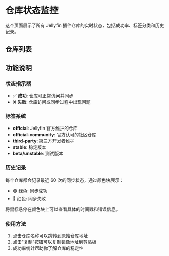 # 仓库状态监控

这个页面展示了所有 Jellyfin 插件仓库的实时状态，包括成功率、标签分类和历史记录。

## 仓库列表

<RepositoryItem
  name="Jellyfin"
  originalUrl="https://repo.jellyfin.org/files/plugin/manifest.json"
  repositoryUrl="https://jellyfin-mirror.oss-cn-wuhan-lr.aliyuncs.com/plugins/Jellyfin/manifest.json"
  timestamp="2025-08-17T22:11:17.536Z"
  status="success"
  :successRate="85"
  tags="[&quot;official&quot;,&quot;stable&quot;]"
  statusHistory="[{&quot;timestamp&quot;:&quot;2025-08-17T22:11:17.536Z&quot;,&quot;status&quot;:&quot;success&quot;,&quot;error&quot;:null},{&quot;timestamp&quot;:&quot;2025-08-17T16:13:45.115Z&quot;,&quot;status&quot;:&quot;success&quot;,&quot;error&quot;:null},{&quot;timestamp&quot;:&quot;2025-08-17T10:10:31.737Z&quot;,&quot;status&quot;:&quot;success&quot;,&quot;error&quot;:null},{&quot;timestamp&quot;:&quot;2025-08-17T04:33:22.402Z&quot;,&quot;status&quot;:&quot;success&quot;,&quot;error&quot;:null},{&quot;timestamp&quot;:&quot;2025-08-16T22:11:04.585Z&quot;,&quot;status&quot;:&quot;success&quot;,&quot;error&quot;:null},{&quot;timestamp&quot;:&quot;2025-08-16T16:13:35.201Z&quot;,&quot;status&quot;:&quot;success&quot;,&quot;error&quot;:null},{&quot;timestamp&quot;:&quot;2025-08-16T10:10:00.276Z&quot;,&quot;status&quot;:&quot;success&quot;,&quot;error&quot;:null},{&quot;timestamp&quot;:&quot;2025-08-16T04:26:45.295Z&quot;,&quot;status&quot;:&quot;success&quot;,&quot;error&quot;:null},{&quot;timestamp&quot;:&quot;2025-08-15T22:11:50.890Z&quot;,&quot;status&quot;:&quot;success&quot;,&quot;error&quot;:null},{&quot;timestamp&quot;:&quot;2025-08-15T16:15:16.664Z&quot;,&quot;status&quot;:&quot;success&quot;,&quot;error&quot;:null},{&quot;timestamp&quot;:&quot;2025-08-15T10:11:36.028Z&quot;,&quot;status&quot;:&quot;success&quot;,&quot;error&quot;:null},{&quot;timestamp&quot;:&quot;2025-08-15T04:32:00.463Z&quot;,&quot;status&quot;:&quot;success&quot;,&quot;error&quot;:null},{&quot;timestamp&quot;:&quot;2025-08-14T22:11:29.558Z&quot;,&quot;status&quot;:&quot;success&quot;,&quot;error&quot;:null},{&quot;timestamp&quot;:&quot;2025-08-14T16:16:36.400Z&quot;,&quot;status&quot;:&quot;success&quot;,&quot;error&quot;:null},{&quot;timestamp&quot;:&quot;2025-08-14T10:12:16.056Z&quot;,&quot;status&quot;:&quot;success&quot;,&quot;error&quot;:null},{&quot;timestamp&quot;:&quot;2025-08-14T04:31:18.055Z&quot;,&quot;status&quot;:&quot;success&quot;,&quot;error&quot;:null},{&quot;timestamp&quot;:&quot;2025-08-13T22:12:23.984Z&quot;,&quot;status&quot;:&quot;success&quot;,&quot;error&quot;:null},{&quot;timestamp&quot;:&quot;2025-08-13T16:12:18.227Z&quot;,&quot;status&quot;:&quot;success&quot;,&quot;error&quot;:null},{&quot;timestamp&quot;:&quot;2025-08-13T10:11:59.694Z&quot;,&quot;status&quot;:&quot;success&quot;,&quot;error&quot;:null},{&quot;timestamp&quot;:&quot;2025-08-13T04:31:06.597Z&quot;,&quot;status&quot;:&quot;success&quot;,&quot;error&quot;:null},{&quot;timestamp&quot;:&quot;2025-08-12T22:11:30.188Z&quot;,&quot;status&quot;:&quot;success&quot;,&quot;error&quot;:null},{&quot;timestamp&quot;:&quot;2025-08-12T16:15:57.352Z&quot;,&quot;status&quot;:&quot;success&quot;,&quot;error&quot;:null},{&quot;timestamp&quot;:&quot;2025-08-12T10:12:11.738Z&quot;,&quot;status&quot;:&quot;success&quot;,&quot;error&quot;:null},{&quot;timestamp&quot;:&quot;2025-08-12T04:28:49.503Z&quot;,&quot;status&quot;:&quot;success&quot;,&quot;error&quot;:null},{&quot;timestamp&quot;:&quot;2025-08-12T01:37:59.348Z&quot;,&quot;status&quot;:&quot;success&quot;,&quot;error&quot;:null},{&quot;timestamp&quot;:&quot;2025-08-10T16:14:16.871Z&quot;,&quot;status&quot;:&quot;success&quot;,&quot;error&quot;:null},{&quot;timestamp&quot;:&quot;2025-08-09T16:14:13.323Z&quot;,&quot;status&quot;:&quot;error&quot;,&quot;error&quot;:&quot;请求超时，网络连接不稳定&quot;},{&quot;timestamp&quot;:&quot;2025-08-08T16:14:36.147Z&quot;,&quot;status&quot;:&quot;error&quot;,&quot;error&quot;:&quot;请求超时，网络连接不稳定&quot;},{&quot;timestamp&quot;:&quot;2025-08-08T07:41:37.622Z&quot;,&quot;status&quot;:&quot;error&quot;,&quot;error&quot;:&quot;请求超时，网络连接不稳定&quot;},{&quot;timestamp&quot;:&quot;2025-08-08T06:55:31.439Z&quot;,&quot;status&quot;:&quot;error&quot;,&quot;error&quot;:&quot;请求超时，网络连接不稳定&quot;},{&quot;timestamp&quot;:&quot;2025-08-08T06:39:58.099Z&quot;,&quot;status&quot;:&quot;success&quot;,&quot;error&quot;:null},{&quot;timestamp&quot;:&quot;2025-08-08T13:56:38.022Z&quot;,&quot;status&quot;:&quot;error&quot;,&quot;error&quot;:&quot;&quot;},{&quot;timestamp&quot;:&quot;2025-08-08T12:25:49.010Z&quot;,&quot;status&quot;:&quot;success&quot;,&quot;error&quot;:null}]"
  lastError=""
  versionUrls="{}"
/>
<RepositoryItem
  name="Jellyfin Unstable"
  originalUrl="https://repo.jellyfin.org/files/plugin-unstable/manifest.json"
  repositoryUrl="https://jellyfin-mirror.oss-cn-wuhan-lr.aliyuncs.com/plugins/Jellyfin_Unstable/manifest.json"
  timestamp="2025-08-17T22:11:17.566Z"
  status="success"
  :successRate="94"
  tags="[&quot;official&quot;,&quot;unstable&quot;,&quot;beta&quot;]"
  statusHistory="[{&quot;timestamp&quot;:&quot;2025-08-17T22:11:17.566Z&quot;,&quot;status&quot;:&quot;success&quot;,&quot;error&quot;:null},{&quot;timestamp&quot;:&quot;2025-08-17T16:13:45.137Z&quot;,&quot;status&quot;:&quot;success&quot;,&quot;error&quot;:null},{&quot;timestamp&quot;:&quot;2025-08-17T10:10:31.760Z&quot;,&quot;status&quot;:&quot;success&quot;,&quot;error&quot;:null},{&quot;timestamp&quot;:&quot;2025-08-17T04:33:22.426Z&quot;,&quot;status&quot;:&quot;success&quot;,&quot;error&quot;:null},{&quot;timestamp&quot;:&quot;2025-08-16T22:11:04.606Z&quot;,&quot;status&quot;:&quot;success&quot;,&quot;error&quot;:null},{&quot;timestamp&quot;:&quot;2025-08-16T16:13:35.224Z&quot;,&quot;status&quot;:&quot;success&quot;,&quot;error&quot;:null},{&quot;timestamp&quot;:&quot;2025-08-16T10:10:00.301Z&quot;,&quot;status&quot;:&quot;success&quot;,&quot;error&quot;:null},{&quot;timestamp&quot;:&quot;2025-08-16T04:26:45.317Z&quot;,&quot;status&quot;:&quot;success&quot;,&quot;error&quot;:null},{&quot;timestamp&quot;:&quot;2025-08-15T22:11:50.910Z&quot;,&quot;status&quot;:&quot;success&quot;,&quot;error&quot;:null},{&quot;timestamp&quot;:&quot;2025-08-15T16:15:16.685Z&quot;,&quot;status&quot;:&quot;success&quot;,&quot;error&quot;:null},{&quot;timestamp&quot;:&quot;2025-08-15T10:11:36.049Z&quot;,&quot;status&quot;:&quot;success&quot;,&quot;error&quot;:null},{&quot;timestamp&quot;:&quot;2025-08-15T04:32:00.484Z&quot;,&quot;status&quot;:&quot;success&quot;,&quot;error&quot;:null},{&quot;timestamp&quot;:&quot;2025-08-14T22:11:29.583Z&quot;,&quot;status&quot;:&quot;success&quot;,&quot;error&quot;:null},{&quot;timestamp&quot;:&quot;2025-08-14T16:16:36.420Z&quot;,&quot;status&quot;:&quot;success&quot;,&quot;error&quot;:null},{&quot;timestamp&quot;:&quot;2025-08-14T10:12:16.077Z&quot;,&quot;status&quot;:&quot;success&quot;,&quot;error&quot;:null},{&quot;timestamp&quot;:&quot;2025-08-14T04:31:18.076Z&quot;,&quot;status&quot;:&quot;success&quot;,&quot;error&quot;:null},{&quot;timestamp&quot;:&quot;2025-08-13T22:12:24.005Z&quot;,&quot;status&quot;:&quot;success&quot;,&quot;error&quot;:null},{&quot;timestamp&quot;:&quot;2025-08-13T16:12:18.248Z&quot;,&quot;status&quot;:&quot;success&quot;,&quot;error&quot;:null},{&quot;timestamp&quot;:&quot;2025-08-13T10:11:59.720Z&quot;,&quot;status&quot;:&quot;success&quot;,&quot;error&quot;:null},{&quot;timestamp&quot;:&quot;2025-08-13T04:31:06.618Z&quot;,&quot;status&quot;:&quot;success&quot;,&quot;error&quot;:null},{&quot;timestamp&quot;:&quot;2025-08-12T22:11:30.209Z&quot;,&quot;status&quot;:&quot;success&quot;,&quot;error&quot;:null},{&quot;timestamp&quot;:&quot;2025-08-12T16:15:57.372Z&quot;,&quot;status&quot;:&quot;success&quot;,&quot;error&quot;:null},{&quot;timestamp&quot;:&quot;2025-08-12T10:12:11.763Z&quot;,&quot;status&quot;:&quot;success&quot;,&quot;error&quot;:null},{&quot;timestamp&quot;:&quot;2025-08-12T04:28:49.524Z&quot;,&quot;status&quot;:&quot;success&quot;,&quot;error&quot;:null},{&quot;timestamp&quot;:&quot;2025-08-12T01:37:59.371Z&quot;,&quot;status&quot;:&quot;success&quot;,&quot;error&quot;:null},{&quot;timestamp&quot;:&quot;2025-08-10T16:14:16.891Z&quot;,&quot;status&quot;:&quot;success&quot;,&quot;error&quot;:null},{&quot;timestamp&quot;:&quot;2025-08-09T16:14:13.343Z&quot;,&quot;status&quot;:&quot;success&quot;,&quot;error&quot;:null},{&quot;timestamp&quot;:&quot;2025-08-08T16:14:36.167Z&quot;,&quot;status&quot;:&quot;error&quot;,&quot;error&quot;:&quot;请求超时，网络连接不稳定&quot;},{&quot;timestamp&quot;:&quot;2025-08-08T07:41:37.641Z&quot;,&quot;status&quot;:&quot;success&quot;,&quot;error&quot;:null},{&quot;timestamp&quot;:&quot;2025-08-08T06:55:31.460Z&quot;,&quot;status&quot;:&quot;success&quot;,&quot;error&quot;:null},{&quot;timestamp&quot;:&quot;2025-08-08T06:39:58.129Z&quot;,&quot;status&quot;:&quot;success&quot;,&quot;error&quot;:null},{&quot;timestamp&quot;:&quot;2025-08-08T13:56:38.043Z&quot;,&quot;status&quot;:&quot;error&quot;,&quot;error&quot;:&quot;socket hang up&quot;},{&quot;timestamp&quot;:&quot;2025-08-08T12:25:49.030Z&quot;,&quot;status&quot;:&quot;success&quot;,&quot;error&quot;:null}]"
  lastError=""
  versionUrls="{}"
/>
<RepositoryItem
  name="Ani-Sync Repo"
  originalUrl="https://raw.githubusercontent.com/vosmiic/jellyfin-ani-sync/master/manifest.json"
  repositoryUrl="https://jellyfin-mirror.oss-cn-wuhan-lr.aliyuncs.com/plugins/AniSync_Repo/manifest.json"
  timestamp="2025-08-17T22:11:17.569Z"
  status="success"
  :successRate="100"
  tags="[&quot;anime&quot;,&quot;sync&quot;,&quot;metadata&quot;,&quot;third-party&quot;,&quot;official-community&quot;]"
  statusHistory="[{&quot;timestamp&quot;:&quot;2025-08-17T22:11:17.569Z&quot;,&quot;status&quot;:&quot;success&quot;,&quot;error&quot;:null},{&quot;timestamp&quot;:&quot;2025-08-17T16:13:45.140Z&quot;,&quot;status&quot;:&quot;success&quot;,&quot;error&quot;:null},{&quot;timestamp&quot;:&quot;2025-08-17T10:10:31.762Z&quot;,&quot;status&quot;:&quot;success&quot;,&quot;error&quot;:null},{&quot;timestamp&quot;:&quot;2025-08-17T04:33:22.430Z&quot;,&quot;status&quot;:&quot;success&quot;,&quot;error&quot;:null},{&quot;timestamp&quot;:&quot;2025-08-16T22:11:04.609Z&quot;,&quot;status&quot;:&quot;success&quot;,&quot;error&quot;:null},{&quot;timestamp&quot;:&quot;2025-08-16T16:13:35.227Z&quot;,&quot;status&quot;:&quot;success&quot;,&quot;error&quot;:null},{&quot;timestamp&quot;:&quot;2025-08-16T10:10:00.304Z&quot;,&quot;status&quot;:&quot;success&quot;,&quot;error&quot;:null},{&quot;timestamp&quot;:&quot;2025-08-16T04:26:45.319Z&quot;,&quot;status&quot;:&quot;success&quot;,&quot;error&quot;:null},{&quot;timestamp&quot;:&quot;2025-08-15T22:11:50.913Z&quot;,&quot;status&quot;:&quot;success&quot;,&quot;error&quot;:null},{&quot;timestamp&quot;:&quot;2025-08-15T16:15:16.687Z&quot;,&quot;status&quot;:&quot;success&quot;,&quot;error&quot;:null},{&quot;timestamp&quot;:&quot;2025-08-15T10:11:36.051Z&quot;,&quot;status&quot;:&quot;success&quot;,&quot;error&quot;:null},{&quot;timestamp&quot;:&quot;2025-08-15T04:32:00.486Z&quot;,&quot;status&quot;:&quot;success&quot;,&quot;error&quot;:null},{&quot;timestamp&quot;:&quot;2025-08-14T22:11:29.586Z&quot;,&quot;status&quot;:&quot;success&quot;,&quot;error&quot;:null},{&quot;timestamp&quot;:&quot;2025-08-14T16:16:36.423Z&quot;,&quot;status&quot;:&quot;success&quot;,&quot;error&quot;:null},{&quot;timestamp&quot;:&quot;2025-08-14T10:12:16.079Z&quot;,&quot;status&quot;:&quot;success&quot;,&quot;error&quot;:null},{&quot;timestamp&quot;:&quot;2025-08-14T04:31:18.079Z&quot;,&quot;status&quot;:&quot;success&quot;,&quot;error&quot;:null},{&quot;timestamp&quot;:&quot;2025-08-13T22:12:24.007Z&quot;,&quot;status&quot;:&quot;success&quot;,&quot;error&quot;:null},{&quot;timestamp&quot;:&quot;2025-08-13T16:12:18.250Z&quot;,&quot;status&quot;:&quot;success&quot;,&quot;error&quot;:null},{&quot;timestamp&quot;:&quot;2025-08-13T10:11:59.723Z&quot;,&quot;status&quot;:&quot;success&quot;,&quot;error&quot;:null},{&quot;timestamp&quot;:&quot;2025-08-13T04:31:06.621Z&quot;,&quot;status&quot;:&quot;success&quot;,&quot;error&quot;:null},{&quot;timestamp&quot;:&quot;2025-08-12T22:11:30.211Z&quot;,&quot;status&quot;:&quot;success&quot;,&quot;error&quot;:null},{&quot;timestamp&quot;:&quot;2025-08-12T16:15:57.375Z&quot;,&quot;status&quot;:&quot;success&quot;,&quot;error&quot;:null},{&quot;timestamp&quot;:&quot;2025-08-12T10:12:11.766Z&quot;,&quot;status&quot;:&quot;success&quot;,&quot;error&quot;:null},{&quot;timestamp&quot;:&quot;2025-08-12T04:28:49.527Z&quot;,&quot;status&quot;:&quot;success&quot;,&quot;error&quot;:null},{&quot;timestamp&quot;:&quot;2025-08-12T01:37:59.374Z&quot;,&quot;status&quot;:&quot;success&quot;,&quot;error&quot;:null},{&quot;timestamp&quot;:&quot;2025-08-10T16:14:16.893Z&quot;,&quot;status&quot;:&quot;success&quot;,&quot;error&quot;:null},{&quot;timestamp&quot;:&quot;2025-08-09T16:14:13.345Z&quot;,&quot;status&quot;:&quot;success&quot;,&quot;error&quot;:null},{&quot;timestamp&quot;:&quot;2025-08-08T16:14:36.169Z&quot;,&quot;status&quot;:&quot;success&quot;,&quot;error&quot;:null},{&quot;timestamp&quot;:&quot;2025-08-08T07:41:37.643Z&quot;,&quot;status&quot;:&quot;success&quot;,&quot;error&quot;:null},{&quot;timestamp&quot;:&quot;2025-08-08T06:55:31.462Z&quot;,&quot;status&quot;:&quot;success&quot;,&quot;error&quot;:null},{&quot;timestamp&quot;:&quot;2025-08-08T06:39:58.132Z&quot;,&quot;status&quot;:&quot;success&quot;,&quot;error&quot;:null},{&quot;timestamp&quot;:&quot;2025-08-08T13:56:38.045Z&quot;,&quot;status&quot;:&quot;success&quot;,&quot;error&quot;:null},{&quot;timestamp&quot;:&quot;2025-08-08T12:25:49.032Z&quot;,&quot;status&quot;:&quot;success&quot;,&quot;error&quot;:null}]"
  lastError=""
  versionUrls="{}"
/>
<RepositoryItem
  name="dkanada's Repo"
  originalUrl="https://raw.githubusercontent.com/dkanada/jellyfin-plugin-intros/master/manifest.json"
  repositoryUrl="https://jellyfin-mirror.oss-cn-wuhan-lr.aliyuncs.com/plugins/dkanadas_Repo/manifest.json"
  timestamp="2025-08-17T22:11:17.571Z"
  status="success"
  :successRate="100"
  tags="[&quot;intros&quot;,&quot;video&quot;,&quot;third-party&quot;,&quot;official-community&quot;]"
  statusHistory="[{&quot;timestamp&quot;:&quot;2025-08-17T22:11:17.571Z&quot;,&quot;status&quot;:&quot;success&quot;,&quot;error&quot;:null},{&quot;timestamp&quot;:&quot;2025-08-17T16:13:45.142Z&quot;,&quot;status&quot;:&quot;success&quot;,&quot;error&quot;:null},{&quot;timestamp&quot;:&quot;2025-08-17T10:10:31.765Z&quot;,&quot;status&quot;:&quot;success&quot;,&quot;error&quot;:null},{&quot;timestamp&quot;:&quot;2025-08-17T04:33:22.432Z&quot;,&quot;status&quot;:&quot;success&quot;,&quot;error&quot;:null},{&quot;timestamp&quot;:&quot;2025-08-16T22:11:04.611Z&quot;,&quot;status&quot;:&quot;success&quot;,&quot;error&quot;:null},{&quot;timestamp&quot;:&quot;2025-08-16T16:13:35.228Z&quot;,&quot;status&quot;:&quot;success&quot;,&quot;error&quot;:null},{&quot;timestamp&quot;:&quot;2025-08-16T10:10:00.306Z&quot;,&quot;status&quot;:&quot;success&quot;,&quot;error&quot;:null},{&quot;timestamp&quot;:&quot;2025-08-16T04:26:45.321Z&quot;,&quot;status&quot;:&quot;success&quot;,&quot;error&quot;:null},{&quot;timestamp&quot;:&quot;2025-08-15T22:11:50.915Z&quot;,&quot;status&quot;:&quot;success&quot;,&quot;error&quot;:null},{&quot;timestamp&quot;:&quot;2025-08-15T16:15:16.689Z&quot;,&quot;status&quot;:&quot;success&quot;,&quot;error&quot;:null},{&quot;timestamp&quot;:&quot;2025-08-15T10:11:36.053Z&quot;,&quot;status&quot;:&quot;success&quot;,&quot;error&quot;:null},{&quot;timestamp&quot;:&quot;2025-08-15T04:32:00.488Z&quot;,&quot;status&quot;:&quot;success&quot;,&quot;error&quot;:null},{&quot;timestamp&quot;:&quot;2025-08-14T22:11:29.589Z&quot;,&quot;status&quot;:&quot;success&quot;,&quot;error&quot;:null},{&quot;timestamp&quot;:&quot;2025-08-14T16:16:36.425Z&quot;,&quot;status&quot;:&quot;success&quot;,&quot;error&quot;:null},{&quot;timestamp&quot;:&quot;2025-08-14T10:12:16.081Z&quot;,&quot;status&quot;:&quot;success&quot;,&quot;error&quot;:null},{&quot;timestamp&quot;:&quot;2025-08-14T04:31:18.081Z&quot;,&quot;status&quot;:&quot;success&quot;,&quot;error&quot;:null},{&quot;timestamp&quot;:&quot;2025-08-13T22:12:24.010Z&quot;,&quot;status&quot;:&quot;success&quot;,&quot;error&quot;:null},{&quot;timestamp&quot;:&quot;2025-08-13T16:12:18.252Z&quot;,&quot;status&quot;:&quot;success&quot;,&quot;error&quot;:null},{&quot;timestamp&quot;:&quot;2025-08-13T10:11:59.725Z&quot;,&quot;status&quot;:&quot;success&quot;,&quot;error&quot;:null},{&quot;timestamp&quot;:&quot;2025-08-13T04:31:06.623Z&quot;,&quot;status&quot;:&quot;success&quot;,&quot;error&quot;:null},{&quot;timestamp&quot;:&quot;2025-08-12T22:11:30.213Z&quot;,&quot;status&quot;:&quot;success&quot;,&quot;error&quot;:null},{&quot;timestamp&quot;:&quot;2025-08-12T16:15:57.377Z&quot;,&quot;status&quot;:&quot;success&quot;,&quot;error&quot;:null},{&quot;timestamp&quot;:&quot;2025-08-12T10:12:11.768Z&quot;,&quot;status&quot;:&quot;success&quot;,&quot;error&quot;:null},{&quot;timestamp&quot;:&quot;2025-08-12T04:28:49.529Z&quot;,&quot;status&quot;:&quot;success&quot;,&quot;error&quot;:null},{&quot;timestamp&quot;:&quot;2025-08-12T01:37:59.376Z&quot;,&quot;status&quot;:&quot;success&quot;,&quot;error&quot;:null},{&quot;timestamp&quot;:&quot;2025-08-10T16:14:16.895Z&quot;,&quot;status&quot;:&quot;success&quot;,&quot;error&quot;:null},{&quot;timestamp&quot;:&quot;2025-08-09T16:14:13.347Z&quot;,&quot;status&quot;:&quot;success&quot;,&quot;error&quot;:null},{&quot;timestamp&quot;:&quot;2025-08-08T16:14:36.171Z&quot;,&quot;status&quot;:&quot;success&quot;,&quot;error&quot;:null},{&quot;timestamp&quot;:&quot;2025-08-08T07:41:37.645Z&quot;,&quot;status&quot;:&quot;success&quot;,&quot;error&quot;:null},{&quot;timestamp&quot;:&quot;2025-08-08T06:55:31.464Z&quot;,&quot;status&quot;:&quot;success&quot;,&quot;error&quot;:null},{&quot;timestamp&quot;:&quot;2025-08-08T06:39:58.134Z&quot;,&quot;status&quot;:&quot;success&quot;,&quot;error&quot;:null},{&quot;timestamp&quot;:&quot;2025-08-08T13:56:38.047Z&quot;,&quot;status&quot;:&quot;success&quot;,&quot;error&quot;:null},{&quot;timestamp&quot;:&quot;2025-08-08T12:25:49.034Z&quot;,&quot;status&quot;:&quot;success&quot;,&quot;error&quot;:null}]"
  lastError=""
  versionUrls="{}"
/>
<RepositoryItem
  name="ShokoAnime's Repo"
  originalUrl="https://raw.githubusercontent.com/ShokoAnime/Shokofin/metadata/stable/manifest.json"
  repositoryUrl="https://jellyfin-mirror.oss-cn-wuhan-lr.aliyuncs.com/plugins/ShokoAnimes_Repo/manifest.json"
  timestamp="2025-08-17T22:11:17.576Z"
  status="success"
  :successRate="100"
  tags="[&quot;anime&quot;,&quot;shoko&quot;,&quot;metadata&quot;,&quot;third-party&quot;,&quot;official-community&quot;]"
  statusHistory="[{&quot;timestamp&quot;:&quot;2025-08-17T22:11:17.576Z&quot;,&quot;status&quot;:&quot;success&quot;,&quot;error&quot;:null},{&quot;timestamp&quot;:&quot;2025-08-17T16:13:45.146Z&quot;,&quot;status&quot;:&quot;success&quot;,&quot;error&quot;:null},{&quot;timestamp&quot;:&quot;2025-08-17T10:10:31.769Z&quot;,&quot;status&quot;:&quot;success&quot;,&quot;error&quot;:null},{&quot;timestamp&quot;:&quot;2025-08-17T04:33:22.436Z&quot;,&quot;status&quot;:&quot;success&quot;,&quot;error&quot;:null},{&quot;timestamp&quot;:&quot;2025-08-16T22:11:04.615Z&quot;,&quot;status&quot;:&quot;success&quot;,&quot;error&quot;:null},{&quot;timestamp&quot;:&quot;2025-08-16T16:13:35.232Z&quot;,&quot;status&quot;:&quot;success&quot;,&quot;error&quot;:null},{&quot;timestamp&quot;:&quot;2025-08-16T10:10:00.310Z&quot;,&quot;status&quot;:&quot;success&quot;,&quot;error&quot;:null},{&quot;timestamp&quot;:&quot;2025-08-16T04:26:45.325Z&quot;,&quot;status&quot;:&quot;success&quot;,&quot;error&quot;:null},{&quot;timestamp&quot;:&quot;2025-08-15T22:11:50.919Z&quot;,&quot;status&quot;:&quot;success&quot;,&quot;error&quot;:null},{&quot;timestamp&quot;:&quot;2025-08-15T16:15:16.693Z&quot;,&quot;status&quot;:&quot;success&quot;,&quot;error&quot;:null},{&quot;timestamp&quot;:&quot;2025-08-15T10:11:36.057Z&quot;,&quot;status&quot;:&quot;success&quot;,&quot;error&quot;:null},{&quot;timestamp&quot;:&quot;2025-08-15T04:32:00.492Z&quot;,&quot;status&quot;:&quot;success&quot;,&quot;error&quot;:null},{&quot;timestamp&quot;:&quot;2025-08-14T22:11:29.593Z&quot;,&quot;status&quot;:&quot;success&quot;,&quot;error&quot;:null},{&quot;timestamp&quot;:&quot;2025-08-14T16:16:36.429Z&quot;,&quot;status&quot;:&quot;success&quot;,&quot;error&quot;:null},{&quot;timestamp&quot;:&quot;2025-08-14T10:12:16.084Z&quot;,&quot;status&quot;:&quot;success&quot;,&quot;error&quot;:null},{&quot;timestamp&quot;:&quot;2025-08-14T04:31:18.084Z&quot;,&quot;status&quot;:&quot;success&quot;,&quot;error&quot;:null},{&quot;timestamp&quot;:&quot;2025-08-13T22:12:24.013Z&quot;,&quot;status&quot;:&quot;success&quot;,&quot;error&quot;:null},{&quot;timestamp&quot;:&quot;2025-08-13T16:12:18.256Z&quot;,&quot;status&quot;:&quot;success&quot;,&quot;error&quot;:null},{&quot;timestamp&quot;:&quot;2025-08-13T10:11:59.730Z&quot;,&quot;status&quot;:&quot;success&quot;,&quot;error&quot;:null},{&quot;timestamp&quot;:&quot;2025-08-13T04:31:06.627Z&quot;,&quot;status&quot;:&quot;success&quot;,&quot;error&quot;:null},{&quot;timestamp&quot;:&quot;2025-08-12T22:11:30.217Z&quot;,&quot;status&quot;:&quot;success&quot;,&quot;error&quot;:null},{&quot;timestamp&quot;:&quot;2025-08-12T16:15:57.381Z&quot;,&quot;status&quot;:&quot;success&quot;,&quot;error&quot;:null},{&quot;timestamp&quot;:&quot;2025-08-12T10:12:11.773Z&quot;,&quot;status&quot;:&quot;success&quot;,&quot;error&quot;:null},{&quot;timestamp&quot;:&quot;2025-08-12T04:28:49.533Z&quot;,&quot;status&quot;:&quot;success&quot;,&quot;error&quot;:null},{&quot;timestamp&quot;:&quot;2025-08-12T01:37:59.380Z&quot;,&quot;status&quot;:&quot;success&quot;,&quot;error&quot;:null},{&quot;timestamp&quot;:&quot;2025-08-10T16:14:16.898Z&quot;,&quot;status&quot;:&quot;success&quot;,&quot;error&quot;:null},{&quot;timestamp&quot;:&quot;2025-08-09T16:14:13.350Z&quot;,&quot;status&quot;:&quot;success&quot;,&quot;error&quot;:null},{&quot;timestamp&quot;:&quot;2025-08-08T16:14:36.174Z&quot;,&quot;status&quot;:&quot;success&quot;,&quot;error&quot;:null},{&quot;timestamp&quot;:&quot;2025-08-08T07:41:37.648Z&quot;,&quot;status&quot;:&quot;success&quot;,&quot;error&quot;:null},{&quot;timestamp&quot;:&quot;2025-08-08T06:55:31.468Z&quot;,&quot;status&quot;:&quot;success&quot;,&quot;error&quot;:null},{&quot;timestamp&quot;:&quot;2025-08-08T06:39:58.137Z&quot;,&quot;status&quot;:&quot;success&quot;,&quot;error&quot;:null},{&quot;timestamp&quot;:&quot;2025-08-08T13:56:38.051Z&quot;,&quot;status&quot;:&quot;success&quot;,&quot;error&quot;:null},{&quot;timestamp&quot;:&quot;2025-08-08T12:25:49.037Z&quot;,&quot;status&quot;:&quot;success&quot;,&quot;error&quot;:null}]"
  lastError=""
  versionUrls="{}"
/>
<RepositoryItem
  name="TubeArchivist's Repo"
  originalUrl="https://raw.githubusercontent.com/tubearchivist/tubearchivist-jf-plugin/master/manifest.json"
  repositoryUrl="https://jellyfin-mirror.oss-cn-wuhan-lr.aliyuncs.com/plugins/TubeArchivists_Repo/manifest.json"
  timestamp="2025-08-17T22:11:17.577Z"
  status="success"
  :successRate="100"
  tags="[&quot;youtube&quot;,&quot;archival&quot;,&quot;tubearchivist&quot;,&quot;third-party&quot;,&quot;official-community&quot;]"
  statusHistory="[{&quot;timestamp&quot;:&quot;2025-08-17T22:11:17.577Z&quot;,&quot;status&quot;:&quot;success&quot;,&quot;error&quot;:null},{&quot;timestamp&quot;:&quot;2025-08-17T16:13:45.147Z&quot;,&quot;status&quot;:&quot;success&quot;,&quot;error&quot;:null},{&quot;timestamp&quot;:&quot;2025-08-17T10:10:31.770Z&quot;,&quot;status&quot;:&quot;success&quot;,&quot;error&quot;:null},{&quot;timestamp&quot;:&quot;2025-08-17T04:33:22.437Z&quot;,&quot;status&quot;:&quot;success&quot;,&quot;error&quot;:null},{&quot;timestamp&quot;:&quot;2025-08-16T22:11:04.616Z&quot;,&quot;status&quot;:&quot;success&quot;,&quot;error&quot;:null},{&quot;timestamp&quot;:&quot;2025-08-16T16:13:35.233Z&quot;,&quot;status&quot;:&quot;success&quot;,&quot;error&quot;:null},{&quot;timestamp&quot;:&quot;2025-08-16T10:10:00.311Z&quot;,&quot;status&quot;:&quot;success&quot;,&quot;error&quot;:null},{&quot;timestamp&quot;:&quot;2025-08-16T04:26:45.327Z&quot;,&quot;status&quot;:&quot;success&quot;,&quot;error&quot;:null},{&quot;timestamp&quot;:&quot;2025-08-15T22:11:50.920Z&quot;,&quot;status&quot;:&quot;success&quot;,&quot;error&quot;:null},{&quot;timestamp&quot;:&quot;2025-08-15T16:15:16.694Z&quot;,&quot;status&quot;:&quot;success&quot;,&quot;error&quot;:null},{&quot;timestamp&quot;:&quot;2025-08-15T10:11:36.058Z&quot;,&quot;status&quot;:&quot;success&quot;,&quot;error&quot;:null},{&quot;timestamp&quot;:&quot;2025-08-15T04:32:00.493Z&quot;,&quot;status&quot;:&quot;success&quot;,&quot;error&quot;:null},{&quot;timestamp&quot;:&quot;2025-08-14T22:11:29.595Z&quot;,&quot;status&quot;:&quot;success&quot;,&quot;error&quot;:null},{&quot;timestamp&quot;:&quot;2025-08-14T16:16:36.430Z&quot;,&quot;status&quot;:&quot;success&quot;,&quot;error&quot;:null},{&quot;timestamp&quot;:&quot;2025-08-14T10:12:16.086Z&quot;,&quot;status&quot;:&quot;success&quot;,&quot;error&quot;:null},{&quot;timestamp&quot;:&quot;2025-08-14T04:31:18.086Z&quot;,&quot;status&quot;:&quot;success&quot;,&quot;error&quot;:null},{&quot;timestamp&quot;:&quot;2025-08-13T22:12:24.015Z&quot;,&quot;status&quot;:&quot;success&quot;,&quot;error&quot;:null},{&quot;timestamp&quot;:&quot;2025-08-13T16:12:18.257Z&quot;,&quot;status&quot;:&quot;success&quot;,&quot;error&quot;:null},{&quot;timestamp&quot;:&quot;2025-08-13T10:11:59.732Z&quot;,&quot;status&quot;:&quot;success&quot;,&quot;error&quot;:null},{&quot;timestamp&quot;:&quot;2025-08-13T04:31:06.628Z&quot;,&quot;status&quot;:&quot;success&quot;,&quot;error&quot;:null},{&quot;timestamp&quot;:&quot;2025-08-12T22:11:30.218Z&quot;,&quot;status&quot;:&quot;success&quot;,&quot;error&quot;:null},{&quot;timestamp&quot;:&quot;2025-08-12T16:15:57.382Z&quot;,&quot;status&quot;:&quot;success&quot;,&quot;error&quot;:null},{&quot;timestamp&quot;:&quot;2025-08-12T10:12:11.774Z&quot;,&quot;status&quot;:&quot;success&quot;,&quot;error&quot;:null},{&quot;timestamp&quot;:&quot;2025-08-12T04:28:49.534Z&quot;,&quot;status&quot;:&quot;success&quot;,&quot;error&quot;:null},{&quot;timestamp&quot;:&quot;2025-08-12T01:37:59.382Z&quot;,&quot;status&quot;:&quot;success&quot;,&quot;error&quot;:null},{&quot;timestamp&quot;:&quot;2025-08-10T16:14:16.902Z&quot;,&quot;status&quot;:&quot;success&quot;,&quot;error&quot;:null},{&quot;timestamp&quot;:&quot;2025-08-09T16:14:13.351Z&quot;,&quot;status&quot;:&quot;success&quot;,&quot;error&quot;:null},{&quot;timestamp&quot;:&quot;2025-08-08T16:14:36.176Z&quot;,&quot;status&quot;:&quot;success&quot;,&quot;error&quot;:null},{&quot;timestamp&quot;:&quot;2025-08-08T07:41:37.649Z&quot;,&quot;status&quot;:&quot;success&quot;,&quot;error&quot;:null},{&quot;timestamp&quot;:&quot;2025-08-08T06:55:31.469Z&quot;,&quot;status&quot;:&quot;success&quot;,&quot;error&quot;:null},{&quot;timestamp&quot;:&quot;2025-08-08T06:39:58.138Z&quot;,&quot;status&quot;:&quot;success&quot;,&quot;error&quot;:null},{&quot;timestamp&quot;:&quot;2025-08-08T13:56:38.052Z&quot;,&quot;status&quot;:&quot;success&quot;,&quot;error&quot;:null},{&quot;timestamp&quot;:&quot;2025-08-08T12:25:49.038Z&quot;,&quot;status&quot;:&quot;success&quot;,&quot;error&quot;:null}]"
  lastError=""
  versionUrls="{}"
/>
<RepositoryItem
  name="IntroSkipper's Repo"
  originalUrl="https://manifest.intro-skipper.org/manifest.json"
  repositoryUrl="https://jellyfin-mirror.oss-cn-wuhan-lr.aliyuncs.com/plugins/IntroSkippers_Repo/manifest-10.11.json"
  timestamp="2025-08-17T22:11:17.578Z"
  status="success"
  :successRate="76"
  tags="[&quot;intro-skipper&quot;,&quot;automation&quot;,&quot;third-party&quot;,&quot;official-community&quot;]"
  statusHistory="[{&quot;timestamp&quot;:&quot;2025-08-17T22:11:17.578Z&quot;,&quot;status&quot;:&quot;success&quot;,&quot;error&quot;:null},{&quot;timestamp&quot;:&quot;2025-08-17T16:13:45.147Z&quot;,&quot;status&quot;:&quot;success&quot;,&quot;error&quot;:null},{&quot;timestamp&quot;:&quot;2025-08-17T10:10:31.770Z&quot;,&quot;status&quot;:&quot;success&quot;,&quot;error&quot;:null},{&quot;timestamp&quot;:&quot;2025-08-17T04:33:22.438Z&quot;,&quot;status&quot;:&quot;success&quot;,&quot;error&quot;:null},{&quot;timestamp&quot;:&quot;2025-08-16T22:11:04.617Z&quot;,&quot;status&quot;:&quot;success&quot;,&quot;error&quot;:null},{&quot;timestamp&quot;:&quot;2025-08-16T16:13:35.234Z&quot;,&quot;status&quot;:&quot;success&quot;,&quot;error&quot;:null},{&quot;timestamp&quot;:&quot;2025-08-16T10:10:00.312Z&quot;,&quot;status&quot;:&quot;success&quot;,&quot;error&quot;:null},{&quot;timestamp&quot;:&quot;2025-08-16T04:26:45.327Z&quot;,&quot;status&quot;:&quot;success&quot;,&quot;error&quot;:null},{&quot;timestamp&quot;:&quot;2025-08-15T22:11:50.920Z&quot;,&quot;status&quot;:&quot;success&quot;,&quot;error&quot;:null},{&quot;timestamp&quot;:&quot;2025-08-15T16:15:16.695Z&quot;,&quot;status&quot;:&quot;success&quot;,&quot;error&quot;:null},{&quot;timestamp&quot;:&quot;2025-08-15T10:11:36.059Z&quot;,&quot;status&quot;:&quot;success&quot;,&quot;error&quot;:null},{&quot;timestamp&quot;:&quot;2025-08-15T04:32:00.494Z&quot;,&quot;status&quot;:&quot;success&quot;,&quot;error&quot;:null},{&quot;timestamp&quot;:&quot;2025-08-14T22:11:29.596Z&quot;,&quot;status&quot;:&quot;success&quot;,&quot;error&quot;:null},{&quot;timestamp&quot;:&quot;2025-08-14T16:16:36.431Z&quot;,&quot;status&quot;:&quot;success&quot;,&quot;error&quot;:null},{&quot;timestamp&quot;:&quot;2025-08-14T10:12:16.086Z&quot;,&quot;status&quot;:&quot;success&quot;,&quot;error&quot;:null},{&quot;timestamp&quot;:&quot;2025-08-14T04:31:18.086Z&quot;,&quot;status&quot;:&quot;success&quot;,&quot;error&quot;:null},{&quot;timestamp&quot;:&quot;2025-08-13T22:12:24.015Z&quot;,&quot;status&quot;:&quot;success&quot;,&quot;error&quot;:null},{&quot;timestamp&quot;:&quot;2025-08-13T16:12:18.258Z&quot;,&quot;status&quot;:&quot;success&quot;,&quot;error&quot;:null},{&quot;timestamp&quot;:&quot;2025-08-13T10:11:59.732Z&quot;,&quot;status&quot;:&quot;success&quot;,&quot;error&quot;:null},{&quot;timestamp&quot;:&quot;2025-08-13T04:31:06.629Z&quot;,&quot;status&quot;:&quot;success&quot;,&quot;error&quot;:null},{&quot;timestamp&quot;:&quot;2025-08-12T22:11:30.219Z&quot;,&quot;status&quot;:&quot;success&quot;,&quot;error&quot;:null},{&quot;timestamp&quot;:&quot;2025-08-12T16:15:57.383Z&quot;,&quot;status&quot;:&quot;success&quot;,&quot;error&quot;:null},{&quot;timestamp&quot;:&quot;2025-08-12T10:12:11.775Z&quot;,&quot;status&quot;:&quot;success&quot;,&quot;error&quot;:null},{&quot;timestamp&quot;:&quot;2025-08-12T04:28:49.535Z&quot;,&quot;status&quot;:&quot;success&quot;,&quot;error&quot;:null},{&quot;timestamp&quot;:&quot;2025-08-12T01:37:59.382Z&quot;,&quot;status&quot;:&quot;success&quot;,&quot;error&quot;:null},{&quot;timestamp&quot;:&quot;2025-08-10T16:14:16.903Z&quot;,&quot;status&quot;:&quot;error&quot;,&quot;error&quot;:&quot;未知错误: Cannot read properties of undefined (reading 'sort')&quot;},{&quot;timestamp&quot;:&quot;2025-08-09T16:14:13.351Z&quot;,&quot;status&quot;:&quot;error&quot;,&quot;error&quot;:&quot;未知错误: Cannot read properties of undefined (reading 'sort')&quot;},{&quot;timestamp&quot;:&quot;2025-08-08T16:14:36.176Z&quot;,&quot;status&quot;:&quot;error&quot;,&quot;error&quot;:&quot;未知错误: Cannot read properties of undefined (reading 'sort')&quot;},{&quot;timestamp&quot;:&quot;2025-08-08T07:41:37.649Z&quot;,&quot;status&quot;:&quot;error&quot;,&quot;error&quot;:&quot;未知错误: Cannot read properties of undefined (reading 'sort')&quot;},{&quot;timestamp&quot;:&quot;2025-08-08T06:55:31.469Z&quot;,&quot;status&quot;:&quot;error&quot;,&quot;error&quot;:&quot;未知错误: Cannot read properties of undefined (reading 'sort')&quot;},{&quot;timestamp&quot;:&quot;2025-08-08T06:39:58.139Z&quot;,&quot;status&quot;:&quot;error&quot;,&quot;error&quot;:&quot;未知错误: Cannot read properties of undefined (reading 'sort')&quot;},{&quot;timestamp&quot;:&quot;2025-08-08T13:56:38.053Z&quot;,&quot;status&quot;:&quot;error&quot;,&quot;error&quot;:&quot;Cannot read properties of undefined (reading 'sort')&quot;},{&quot;timestamp&quot;:&quot;2025-08-08T12:25:49.039Z&quot;,&quot;status&quot;:&quot;error&quot;,&quot;error&quot;:&quot;Cannot read properties of undefined (reading 'sort')&quot;}]"
  lastError=""
  versionUrls="{&quot;10.10.7&quot;:{&quot;translated&quot;:&quot;https://jellyfin-mirror.oss-cn-wuhan-lr.aliyuncs.com/plugins/IntroSkippers_Repo/manifest-10.10.7.json&quot;,&quot;original&quot;:&quot;https://jellyfin-mirror.oss-cn-wuhan-lr.aliyuncs.com/plugins/IntroSkippers_Repo/manifest-original-10.10.7.json&quot;,&quot;title&quot;:&quot;最新版本 (Jellyfin 10.10.7)&quot;,&quot;description&quot;:&quot;适用于 Jellyfin 10.10.7 的 IntroSkipper 插件&quot;},&quot;10.11&quot;:{&quot;translated&quot;:&quot;https://jellyfin-mirror.oss-cn-wuhan-lr.aliyuncs.com/plugins/IntroSkippers_Repo/manifest-10.11.json&quot;,&quot;original&quot;:&quot;https://jellyfin-mirror.oss-cn-wuhan-lr.aliyuncs.com/plugins/IntroSkippers_Repo/manifest-original-10.11.json&quot;,&quot;title&quot;:&quot;预览版本 (Jellyfin 10.11+)&quot;,&quot;description&quot;:&quot;适用于 Jellyfin 10.11+ 的 IntroSkipper 插件，包含性能优化和新功能&quot;}}"
/>
<RepositoryItem
  name="9p4's Single-Sign-On (SSO) Repo"
  originalUrl="https://raw.githubusercontent.com/9p4/jellyfin-plugin-sso/manifest-release/manifest.json"
  repositoryUrl="https://jellyfin-mirror.oss-cn-wuhan-lr.aliyuncs.com/plugins/9p4s_SingleSignOn_SSO_Repo/manifest.json"
  timestamp="2025-08-17T22:11:17.567Z"
  status="success"
  :successRate="100"
  tags="[&quot;authentication&quot;,&quot;sso&quot;,&quot;third-party&quot;]"
  statusHistory="[{&quot;timestamp&quot;:&quot;2025-08-17T22:11:17.567Z&quot;,&quot;status&quot;:&quot;success&quot;,&quot;error&quot;:null},{&quot;timestamp&quot;:&quot;2025-08-17T16:13:45.138Z&quot;,&quot;status&quot;:&quot;success&quot;,&quot;error&quot;:null},{&quot;timestamp&quot;:&quot;2025-08-17T10:10:31.761Z&quot;,&quot;status&quot;:&quot;success&quot;,&quot;error&quot;:null},{&quot;timestamp&quot;:&quot;2025-08-17T04:33:22.428Z&quot;,&quot;status&quot;:&quot;success&quot;,&quot;error&quot;:null},{&quot;timestamp&quot;:&quot;2025-08-16T22:11:04.608Z&quot;,&quot;status&quot;:&quot;success&quot;,&quot;error&quot;:null},{&quot;timestamp&quot;:&quot;2025-08-16T16:13:35.225Z&quot;,&quot;status&quot;:&quot;success&quot;,&quot;error&quot;:null},{&quot;timestamp&quot;:&quot;2025-08-16T10:10:00.303Z&quot;,&quot;status&quot;:&quot;success&quot;,&quot;error&quot;:null},{&quot;timestamp&quot;:&quot;2025-08-16T04:26:45.318Z&quot;,&quot;status&quot;:&quot;success&quot;,&quot;error&quot;:null},{&quot;timestamp&quot;:&quot;2025-08-15T22:11:50.911Z&quot;,&quot;status&quot;:&quot;success&quot;,&quot;error&quot;:null},{&quot;timestamp&quot;:&quot;2025-08-15T16:15:16.686Z&quot;,&quot;status&quot;:&quot;success&quot;,&quot;error&quot;:null},{&quot;timestamp&quot;:&quot;2025-08-15T10:11:36.050Z&quot;,&quot;status&quot;:&quot;success&quot;,&quot;error&quot;:null},{&quot;timestamp&quot;:&quot;2025-08-15T04:32:00.485Z&quot;,&quot;status&quot;:&quot;success&quot;,&quot;error&quot;:null},{&quot;timestamp&quot;:&quot;2025-08-14T22:11:29.585Z&quot;,&quot;status&quot;:&quot;success&quot;,&quot;error&quot;:null},{&quot;timestamp&quot;:&quot;2025-08-14T16:16:36.422Z&quot;,&quot;status&quot;:&quot;success&quot;,&quot;error&quot;:null},{&quot;timestamp&quot;:&quot;2025-08-14T10:12:16.078Z&quot;,&quot;status&quot;:&quot;success&quot;,&quot;error&quot;:null},{&quot;timestamp&quot;:&quot;2025-08-14T04:31:18.077Z&quot;,&quot;status&quot;:&quot;success&quot;,&quot;error&quot;:null},{&quot;timestamp&quot;:&quot;2025-08-13T22:12:24.006Z&quot;,&quot;status&quot;:&quot;success&quot;,&quot;error&quot;:null},{&quot;timestamp&quot;:&quot;2025-08-13T16:12:18.249Z&quot;,&quot;status&quot;:&quot;success&quot;,&quot;error&quot;:null},{&quot;timestamp&quot;:&quot;2025-08-13T10:11:59.721Z&quot;,&quot;status&quot;:&quot;success&quot;,&quot;error&quot;:null},{&quot;timestamp&quot;:&quot;2025-08-13T04:31:06.619Z&quot;,&quot;status&quot;:&quot;success&quot;,&quot;error&quot;:null},{&quot;timestamp&quot;:&quot;2025-08-12T22:11:30.210Z&quot;,&quot;status&quot;:&quot;success&quot;,&quot;error&quot;:null},{&quot;timestamp&quot;:&quot;2025-08-12T16:15:57.374Z&quot;,&quot;status&quot;:&quot;success&quot;,&quot;error&quot;:null},{&quot;timestamp&quot;:&quot;2025-08-12T10:12:11.765Z&quot;,&quot;status&quot;:&quot;success&quot;,&quot;error&quot;:null},{&quot;timestamp&quot;:&quot;2025-08-12T04:28:49.526Z&quot;,&quot;status&quot;:&quot;success&quot;,&quot;error&quot;:null},{&quot;timestamp&quot;:&quot;2025-08-12T01:37:59.373Z&quot;,&quot;status&quot;:&quot;success&quot;,&quot;error&quot;:null},{&quot;timestamp&quot;:&quot;2025-08-10T16:14:16.892Z&quot;,&quot;status&quot;:&quot;success&quot;,&quot;error&quot;:null},{&quot;timestamp&quot;:&quot;2025-08-09T16:14:13.344Z&quot;,&quot;status&quot;:&quot;success&quot;,&quot;error&quot;:null},{&quot;timestamp&quot;:&quot;2025-08-08T16:14:36.168Z&quot;,&quot;status&quot;:&quot;success&quot;,&quot;error&quot;:null},{&quot;timestamp&quot;:&quot;2025-08-08T07:41:37.642Z&quot;,&quot;status&quot;:&quot;success&quot;,&quot;error&quot;:null},{&quot;timestamp&quot;:&quot;2025-08-08T06:55:31.461Z&quot;,&quot;status&quot;:&quot;success&quot;,&quot;error&quot;:null},{&quot;timestamp&quot;:&quot;2025-08-08T06:39:58.131Z&quot;,&quot;status&quot;:&quot;success&quot;,&quot;error&quot;:null},{&quot;timestamp&quot;:&quot;2025-08-08T13:56:38.044Z&quot;,&quot;status&quot;:&quot;success&quot;,&quot;error&quot;:null},{&quot;timestamp&quot;:&quot;2025-08-08T12:25:49.031Z&quot;,&quot;status&quot;:&quot;success&quot;,&quot;error&quot;:null}]"
  lastError=""
  versionUrls="{}"
/>
<RepositoryItem
  name="danieladov's Repo"
  originalUrl="https://raw.githubusercontent.com/danieladov/JellyfinPluginManifest/master/manifest.json"
  repositoryUrl="https://jellyfin-mirror.oss-cn-wuhan-lr.aliyuncs.com/plugins/danieladovs_Repo/manifest.json"
  timestamp="2025-08-17T22:11:17.570Z"
  status="success"
  :successRate="100"
  tags="[&quot;third-party&quot;,&quot;community&quot;]"
  statusHistory="[{&quot;timestamp&quot;:&quot;2025-08-17T22:11:17.570Z&quot;,&quot;status&quot;:&quot;success&quot;,&quot;error&quot;:null},{&quot;timestamp&quot;:&quot;2025-08-17T16:13:45.140Z&quot;,&quot;status&quot;:&quot;success&quot;,&quot;error&quot;:null},{&quot;timestamp&quot;:&quot;2025-08-17T10:10:31.763Z&quot;,&quot;status&quot;:&quot;success&quot;,&quot;error&quot;:null},{&quot;timestamp&quot;:&quot;2025-08-17T04:33:22.431Z&quot;,&quot;status&quot;:&quot;success&quot;,&quot;error&quot;:null},{&quot;timestamp&quot;:&quot;2025-08-16T22:11:04.610Z&quot;,&quot;status&quot;:&quot;success&quot;,&quot;error&quot;:null},{&quot;timestamp&quot;:&quot;2025-08-16T16:13:35.227Z&quot;,&quot;status&quot;:&quot;success&quot;,&quot;error&quot;:null},{&quot;timestamp&quot;:&quot;2025-08-16T10:10:00.305Z&quot;,&quot;status&quot;:&quot;success&quot;,&quot;error&quot;:null},{&quot;timestamp&quot;:&quot;2025-08-16T04:26:45.320Z&quot;,&quot;status&quot;:&quot;success&quot;,&quot;error&quot;:null},{&quot;timestamp&quot;:&quot;2025-08-15T22:11:50.914Z&quot;,&quot;status&quot;:&quot;success&quot;,&quot;error&quot;:null},{&quot;timestamp&quot;:&quot;2025-08-15T16:15:16.688Z&quot;,&quot;status&quot;:&quot;success&quot;,&quot;error&quot;:null},{&quot;timestamp&quot;:&quot;2025-08-15T10:11:36.052Z&quot;,&quot;status&quot;:&quot;success&quot;,&quot;error&quot;:null},{&quot;timestamp&quot;:&quot;2025-08-15T04:32:00.487Z&quot;,&quot;status&quot;:&quot;success&quot;,&quot;error&quot;:null},{&quot;timestamp&quot;:&quot;2025-08-14T22:11:29.587Z&quot;,&quot;status&quot;:&quot;success&quot;,&quot;error&quot;:null},{&quot;timestamp&quot;:&quot;2025-08-14T16:16:36.424Z&quot;,&quot;status&quot;:&quot;success&quot;,&quot;error&quot;:null},{&quot;timestamp&quot;:&quot;2025-08-14T10:12:16.080Z&quot;,&quot;status&quot;:&quot;success&quot;,&quot;error&quot;:null},{&quot;timestamp&quot;:&quot;2025-08-14T04:31:18.079Z&quot;,&quot;status&quot;:&quot;success&quot;,&quot;error&quot;:null},{&quot;timestamp&quot;:&quot;2025-08-13T22:12:24.008Z&quot;,&quot;status&quot;:&quot;success&quot;,&quot;error&quot;:null},{&quot;timestamp&quot;:&quot;2025-08-13T16:12:18.251Z&quot;,&quot;status&quot;:&quot;success&quot;,&quot;error&quot;:null},{&quot;timestamp&quot;:&quot;2025-08-13T10:11:59.724Z&quot;,&quot;status&quot;:&quot;success&quot;,&quot;error&quot;:null},{&quot;timestamp&quot;:&quot;2025-08-13T04:31:06.622Z&quot;,&quot;status&quot;:&quot;success&quot;,&quot;error&quot;:null},{&quot;timestamp&quot;:&quot;2025-08-12T22:11:30.212Z&quot;,&quot;status&quot;:&quot;success&quot;,&quot;error&quot;:null},{&quot;timestamp&quot;:&quot;2025-08-12T16:15:57.376Z&quot;,&quot;status&quot;:&quot;success&quot;,&quot;error&quot;:null},{&quot;timestamp&quot;:&quot;2025-08-12T10:12:11.767Z&quot;,&quot;status&quot;:&quot;success&quot;,&quot;error&quot;:null},{&quot;timestamp&quot;:&quot;2025-08-12T04:28:49.528Z&quot;,&quot;status&quot;:&quot;success&quot;,&quot;error&quot;:null},{&quot;timestamp&quot;:&quot;2025-08-12T01:37:59.375Z&quot;,&quot;status&quot;:&quot;success&quot;,&quot;error&quot;:null},{&quot;timestamp&quot;:&quot;2025-08-10T16:14:16.894Z&quot;,&quot;status&quot;:&quot;success&quot;,&quot;error&quot;:null},{&quot;timestamp&quot;:&quot;2025-08-09T16:14:13.346Z&quot;,&quot;status&quot;:&quot;success&quot;,&quot;error&quot;:null},{&quot;timestamp&quot;:&quot;2025-08-08T16:14:36.170Z&quot;,&quot;status&quot;:&quot;success&quot;,&quot;error&quot;:null},{&quot;timestamp&quot;:&quot;2025-08-08T07:41:37.644Z&quot;,&quot;status&quot;:&quot;success&quot;,&quot;error&quot;:null},{&quot;timestamp&quot;:&quot;2025-08-08T06:55:31.463Z&quot;,&quot;status&quot;:&quot;success&quot;,&quot;error&quot;:null},{&quot;timestamp&quot;:&quot;2025-08-08T06:39:58.133Z&quot;,&quot;status&quot;:&quot;success&quot;,&quot;error&quot;:null},{&quot;timestamp&quot;:&quot;2025-08-08T13:56:38.046Z&quot;,&quot;status&quot;:&quot;success&quot;,&quot;error&quot;:null},{&quot;timestamp&quot;:&quot;2025-08-08T12:25:49.033Z&quot;,&quot;status&quot;:&quot;success&quot;,&quot;error&quot;:null}]"
  lastError=""
  versionUrls="{}"
/>
<RepositoryItem
  name="k-matti's Repo"
  originalUrl="https://raw.githubusercontent.com/k-matti/jellyfin-plugin-repository/master/manifest.json"
  repositoryUrl="https://jellyfin-mirror.oss-cn-wuhan-lr.aliyuncs.com/plugins/kmattis_Repo/manifest.json"
  timestamp="2025-08-17T22:11:17.572Z"
  status="success"
  :successRate="100"
  tags="[&quot;third-party&quot;,&quot;community&quot;]"
  statusHistory="[{&quot;timestamp&quot;:&quot;2025-08-17T22:11:17.572Z&quot;,&quot;status&quot;:&quot;success&quot;,&quot;error&quot;:null},{&quot;timestamp&quot;:&quot;2025-08-17T16:13:45.142Z&quot;,&quot;status&quot;:&quot;success&quot;,&quot;error&quot;:null},{&quot;timestamp&quot;:&quot;2025-08-17T10:10:31.766Z&quot;,&quot;status&quot;:&quot;success&quot;,&quot;error&quot;:null},{&quot;timestamp&quot;:&quot;2025-08-17T04:33:22.433Z&quot;,&quot;status&quot;:&quot;success&quot;,&quot;error&quot;:null},{&quot;timestamp&quot;:&quot;2025-08-16T22:11:04.612Z&quot;,&quot;status&quot;:&quot;success&quot;,&quot;error&quot;:null},{&quot;timestamp&quot;:&quot;2025-08-16T16:13:35.229Z&quot;,&quot;status&quot;:&quot;success&quot;,&quot;error&quot;:null},{&quot;timestamp&quot;:&quot;2025-08-16T10:10:00.307Z&quot;,&quot;status&quot;:&quot;success&quot;,&quot;error&quot;:null},{&quot;timestamp&quot;:&quot;2025-08-16T04:26:45.322Z&quot;,&quot;status&quot;:&quot;success&quot;,&quot;error&quot;:null},{&quot;timestamp&quot;:&quot;2025-08-15T22:11:50.915Z&quot;,&quot;status&quot;:&quot;success&quot;,&quot;error&quot;:null},{&quot;timestamp&quot;:&quot;2025-08-15T16:15:16.690Z&quot;,&quot;status&quot;:&quot;success&quot;,&quot;error&quot;:null},{&quot;timestamp&quot;:&quot;2025-08-15T10:11:36.054Z&quot;,&quot;status&quot;:&quot;success&quot;,&quot;error&quot;:null},{&quot;timestamp&quot;:&quot;2025-08-15T04:32:00.489Z&quot;,&quot;status&quot;:&quot;success&quot;,&quot;error&quot;:null},{&quot;timestamp&quot;:&quot;2025-08-14T22:11:29.590Z&quot;,&quot;status&quot;:&quot;success&quot;,&quot;error&quot;:null},{&quot;timestamp&quot;:&quot;2025-08-14T16:16:36.426Z&quot;,&quot;status&quot;:&quot;success&quot;,&quot;error&quot;:null},{&quot;timestamp&quot;:&quot;2025-08-14T10:12:16.082Z&quot;,&quot;status&quot;:&quot;success&quot;,&quot;error&quot;:null},{&quot;timestamp&quot;:&quot;2025-08-14T04:31:18.081Z&quot;,&quot;status&quot;:&quot;success&quot;,&quot;error&quot;:null},{&quot;timestamp&quot;:&quot;2025-08-13T22:12:24.010Z&quot;,&quot;status&quot;:&quot;success&quot;,&quot;error&quot;:null},{&quot;timestamp&quot;:&quot;2025-08-13T16:12:18.253Z&quot;,&quot;status&quot;:&quot;success&quot;,&quot;error&quot;:null},{&quot;timestamp&quot;:&quot;2025-08-13T10:11:59.726Z&quot;,&quot;status&quot;:&quot;success&quot;,&quot;error&quot;:null},{&quot;timestamp&quot;:&quot;2025-08-13T04:31:06.624Z&quot;,&quot;status&quot;:&quot;success&quot;,&quot;error&quot;:null},{&quot;timestamp&quot;:&quot;2025-08-12T22:11:30.214Z&quot;,&quot;status&quot;:&quot;success&quot;,&quot;error&quot;:null},{&quot;timestamp&quot;:&quot;2025-08-12T16:15:57.378Z&quot;,&quot;status&quot;:&quot;success&quot;,&quot;error&quot;:null},{&quot;timestamp&quot;:&quot;2025-08-12T10:12:11.769Z&quot;,&quot;status&quot;:&quot;success&quot;,&quot;error&quot;:null},{&quot;timestamp&quot;:&quot;2025-08-12T04:28:49.530Z&quot;,&quot;status&quot;:&quot;success&quot;,&quot;error&quot;:null},{&quot;timestamp&quot;:&quot;2025-08-12T01:37:59.377Z&quot;,&quot;status&quot;:&quot;success&quot;,&quot;error&quot;:null},{&quot;timestamp&quot;:&quot;2025-08-10T16:14:16.895Z&quot;,&quot;status&quot;:&quot;success&quot;,&quot;error&quot;:null},{&quot;timestamp&quot;:&quot;2025-08-09T16:14:13.347Z&quot;,&quot;status&quot;:&quot;success&quot;,&quot;error&quot;:null},{&quot;timestamp&quot;:&quot;2025-08-08T16:14:36.171Z&quot;,&quot;status&quot;:&quot;success&quot;,&quot;error&quot;:null},{&quot;timestamp&quot;:&quot;2025-08-08T07:41:37.645Z&quot;,&quot;status&quot;:&quot;success&quot;,&quot;error&quot;:null},{&quot;timestamp&quot;:&quot;2025-08-08T06:55:31.465Z&quot;,&quot;status&quot;:&quot;success&quot;,&quot;error&quot;:null},{&quot;timestamp&quot;:&quot;2025-08-08T06:39:58.134Z&quot;,&quot;status&quot;:&quot;success&quot;,&quot;error&quot;:null},{&quot;timestamp&quot;:&quot;2025-08-08T13:56:38.048Z&quot;,&quot;status&quot;:&quot;success&quot;,&quot;error&quot;:null},{&quot;timestamp&quot;:&quot;2025-08-08T12:25:49.035Z&quot;,&quot;status&quot;:&quot;success&quot;,&quot;error&quot;:null}]"
  lastError=""
  versionUrls="{}"
/>
<RepositoryItem
  name="LinFor's Repo"
  originalUrl="https://raw.githubusercontent.com/LinFor/jellyfin-plugin-kinopoisk/master/dist/manifest.json"
  repositoryUrl="https://jellyfin-mirror.oss-cn-wuhan-lr.aliyuncs.com/plugins/LinFors_Repo/manifest.json"
  timestamp="2025-08-17T22:11:17.573Z"
  status="success"
  :successRate="100"
  tags="[&quot;kinopoisk&quot;,&quot;metadata&quot;,&quot;russian&quot;,&quot;third-party&quot;]"
  statusHistory="[{&quot;timestamp&quot;:&quot;2025-08-17T22:11:17.573Z&quot;,&quot;status&quot;:&quot;success&quot;,&quot;error&quot;:null},{&quot;timestamp&quot;:&quot;2025-08-17T16:13:45.143Z&quot;,&quot;status&quot;:&quot;success&quot;,&quot;error&quot;:null},{&quot;timestamp&quot;:&quot;2025-08-17T10:10:31.767Z&quot;,&quot;status&quot;:&quot;success&quot;,&quot;error&quot;:null},{&quot;timestamp&quot;:&quot;2025-08-17T04:33:22.433Z&quot;,&quot;status&quot;:&quot;success&quot;,&quot;error&quot;:null},{&quot;timestamp&quot;:&quot;2025-08-16T22:11:04.613Z&quot;,&quot;status&quot;:&quot;success&quot;,&quot;error&quot;:null},{&quot;timestamp&quot;:&quot;2025-08-16T16:13:35.230Z&quot;,&quot;status&quot;:&quot;success&quot;,&quot;error&quot;:null},{&quot;timestamp&quot;:&quot;2025-08-16T10:10:00.308Z&quot;,&quot;status&quot;:&quot;success&quot;,&quot;error&quot;:null},{&quot;timestamp&quot;:&quot;2025-08-16T04:26:45.323Z&quot;,&quot;status&quot;:&quot;success&quot;,&quot;error&quot;:null},{&quot;timestamp&quot;:&quot;2025-08-15T22:11:50.916Z&quot;,&quot;status&quot;:&quot;success&quot;,&quot;error&quot;:null},{&quot;timestamp&quot;:&quot;2025-08-15T16:15:16.691Z&quot;,&quot;status&quot;:&quot;success&quot;,&quot;error&quot;:null},{&quot;timestamp&quot;:&quot;2025-08-15T10:11:36.055Z&quot;,&quot;status&quot;:&quot;success&quot;,&quot;error&quot;:null},{&quot;timestamp&quot;:&quot;2025-08-15T04:32:00.490Z&quot;,&quot;status&quot;:&quot;success&quot;,&quot;error&quot;:null},{&quot;timestamp&quot;:&quot;2025-08-14T22:11:29.591Z&quot;,&quot;status&quot;:&quot;success&quot;,&quot;error&quot;:null},{&quot;timestamp&quot;:&quot;2025-08-14T16:16:36.427Z&quot;,&quot;status&quot;:&quot;success&quot;,&quot;error&quot;:null},{&quot;timestamp&quot;:&quot;2025-08-14T10:12:16.082Z&quot;,&quot;status&quot;:&quot;success&quot;,&quot;error&quot;:null},{&quot;timestamp&quot;:&quot;2025-08-14T04:31:18.082Z&quot;,&quot;status&quot;:&quot;success&quot;,&quot;error&quot;:null},{&quot;timestamp&quot;:&quot;2025-08-13T22:12:24.011Z&quot;,&quot;status&quot;:&quot;success&quot;,&quot;error&quot;:null},{&quot;timestamp&quot;:&quot;2025-08-13T16:12:18.254Z&quot;,&quot;status&quot;:&quot;success&quot;,&quot;error&quot;:null},{&quot;timestamp&quot;:&quot;2025-08-13T10:11:59.727Z&quot;,&quot;status&quot;:&quot;success&quot;,&quot;error&quot;:null},{&quot;timestamp&quot;:&quot;2025-08-13T04:31:06.625Z&quot;,&quot;status&quot;:&quot;success&quot;,&quot;error&quot;:null},{&quot;timestamp&quot;:&quot;2025-08-12T22:11:30.215Z&quot;,&quot;status&quot;:&quot;success&quot;,&quot;error&quot;:null},{&quot;timestamp&quot;:&quot;2025-08-12T16:15:57.379Z&quot;,&quot;status&quot;:&quot;success&quot;,&quot;error&quot;:null},{&quot;timestamp&quot;:&quot;2025-08-12T10:12:11.770Z&quot;,&quot;status&quot;:&quot;success&quot;,&quot;error&quot;:null},{&quot;timestamp&quot;:&quot;2025-08-12T04:28:49.531Z&quot;,&quot;status&quot;:&quot;success&quot;,&quot;error&quot;:null},{&quot;timestamp&quot;:&quot;2025-08-12T01:37:59.378Z&quot;,&quot;status&quot;:&quot;success&quot;,&quot;error&quot;:null},{&quot;timestamp&quot;:&quot;2025-08-10T16:14:16.896Z&quot;,&quot;status&quot;:&quot;success&quot;,&quot;error&quot;:null},{&quot;timestamp&quot;:&quot;2025-08-09T16:14:13.348Z&quot;,&quot;status&quot;:&quot;success&quot;,&quot;error&quot;:null},{&quot;timestamp&quot;:&quot;2025-08-08T16:14:36.172Z&quot;,&quot;status&quot;:&quot;success&quot;,&quot;error&quot;:null},{&quot;timestamp&quot;:&quot;2025-08-08T07:41:37.646Z&quot;,&quot;status&quot;:&quot;success&quot;,&quot;error&quot;:null},{&quot;timestamp&quot;:&quot;2025-08-08T06:55:31.466Z&quot;,&quot;status&quot;:&quot;success&quot;,&quot;error&quot;:null},{&quot;timestamp&quot;:&quot;2025-08-08T06:39:58.135Z&quot;,&quot;status&quot;:&quot;success&quot;,&quot;error&quot;:null},{&quot;timestamp&quot;:&quot;2025-08-08T13:56:38.049Z&quot;,&quot;status&quot;:&quot;success&quot;,&quot;error&quot;:null},{&quot;timestamp&quot;:&quot;2025-08-08T12:25:49.035Z&quot;,&quot;status&quot;:&quot;success&quot;,&quot;error&quot;:null}]"
  lastError=""
  versionUrls="{}"
/>
<RepositoryItem
  name="LizardByte's Repo"
  originalUrl="https://app.lizardbyte.dev/jellyfin-plugin-repo/manifest.json"
  repositoryUrl="https://jellyfin-mirror.oss-cn-wuhan-lr.aliyuncs.com/plugins/LizardBytes_Repo/manifest.json"
  timestamp="2025-08-17T22:11:17.574Z"
  status="success"
  :successRate="100"
  tags="[&quot;third-party&quot;,&quot;community&quot;,&quot;lizardbyte&quot;]"
  statusHistory="[{&quot;timestamp&quot;:&quot;2025-08-17T22:11:17.574Z&quot;,&quot;status&quot;:&quot;success&quot;,&quot;error&quot;:null},{&quot;timestamp&quot;:&quot;2025-08-17T16:13:45.144Z&quot;,&quot;status&quot;:&quot;success&quot;,&quot;error&quot;:null},{&quot;timestamp&quot;:&quot;2025-08-17T10:10:31.768Z&quot;,&quot;status&quot;:&quot;success&quot;,&quot;error&quot;:null},{&quot;timestamp&quot;:&quot;2025-08-17T04:33:22.435Z&quot;,&quot;status&quot;:&quot;success&quot;,&quot;error&quot;:null},{&quot;timestamp&quot;:&quot;2025-08-16T22:11:04.614Z&quot;,&quot;status&quot;:&quot;success&quot;,&quot;error&quot;:null},{&quot;timestamp&quot;:&quot;2025-08-16T16:13:35.231Z&quot;,&quot;status&quot;:&quot;success&quot;,&quot;error&quot;:null},{&quot;timestamp&quot;:&quot;2025-08-16T10:10:00.309Z&quot;,&quot;status&quot;:&quot;success&quot;,&quot;error&quot;:null},{&quot;timestamp&quot;:&quot;2025-08-16T04:26:45.324Z&quot;,&quot;status&quot;:&quot;success&quot;,&quot;error&quot;:null},{&quot;timestamp&quot;:&quot;2025-08-15T22:11:50.917Z&quot;,&quot;status&quot;:&quot;success&quot;,&quot;error&quot;:null},{&quot;timestamp&quot;:&quot;2025-08-15T16:15:16.692Z&quot;,&quot;status&quot;:&quot;success&quot;,&quot;error&quot;:null},{&quot;timestamp&quot;:&quot;2025-08-15T10:11:36.056Z&quot;,&quot;status&quot;:&quot;success&quot;,&quot;error&quot;:null},{&quot;timestamp&quot;:&quot;2025-08-15T04:32:00.491Z&quot;,&quot;status&quot;:&quot;success&quot;,&quot;error&quot;:null},{&quot;timestamp&quot;:&quot;2025-08-14T22:11:29.592Z&quot;,&quot;status&quot;:&quot;success&quot;,&quot;error&quot;:null},{&quot;timestamp&quot;:&quot;2025-08-14T16:16:36.427Z&quot;,&quot;status&quot;:&quot;success&quot;,&quot;error&quot;:null},{&quot;timestamp&quot;:&quot;2025-08-14T10:12:16.083Z&quot;,&quot;status&quot;:&quot;success&quot;,&quot;error&quot;:null},{&quot;timestamp&quot;:&quot;2025-08-14T04:31:18.083Z&quot;,&quot;status&quot;:&quot;success&quot;,&quot;error&quot;:null},{&quot;timestamp&quot;:&quot;2025-08-13T22:12:24.012Z&quot;,&quot;status&quot;:&quot;success&quot;,&quot;error&quot;:null},{&quot;timestamp&quot;:&quot;2025-08-13T16:12:18.255Z&quot;,&quot;status&quot;:&quot;success&quot;,&quot;error&quot;:null},{&quot;timestamp&quot;:&quot;2025-08-13T10:11:59.729Z&quot;,&quot;status&quot;:&quot;success&quot;,&quot;error&quot;:null},{&quot;timestamp&quot;:&quot;2025-08-13T04:31:06.626Z&quot;,&quot;status&quot;:&quot;success&quot;,&quot;error&quot;:null},{&quot;timestamp&quot;:&quot;2025-08-12T22:11:30.216Z&quot;,&quot;status&quot;:&quot;success&quot;,&quot;error&quot;:null},{&quot;timestamp&quot;:&quot;2025-08-12T16:15:57.380Z&quot;,&quot;status&quot;:&quot;success&quot;,&quot;error&quot;:null},{&quot;timestamp&quot;:&quot;2025-08-12T10:12:11.771Z&quot;,&quot;status&quot;:&quot;success&quot;,&quot;error&quot;:null},{&quot;timestamp&quot;:&quot;2025-08-12T04:28:49.532Z&quot;,&quot;status&quot;:&quot;success&quot;,&quot;error&quot;:null},{&quot;timestamp&quot;:&quot;2025-08-12T01:37:59.379Z&quot;,&quot;status&quot;:&quot;success&quot;,&quot;error&quot;:null},{&quot;timestamp&quot;:&quot;2025-08-10T16:14:16.897Z&quot;,&quot;status&quot;:&quot;success&quot;,&quot;error&quot;:null},{&quot;timestamp&quot;:&quot;2025-08-09T16:14:13.349Z&quot;,&quot;status&quot;:&quot;success&quot;,&quot;error&quot;:null},{&quot;timestamp&quot;:&quot;2025-08-08T16:14:36.173Z&quot;,&quot;status&quot;:&quot;success&quot;,&quot;error&quot;:null},{&quot;timestamp&quot;:&quot;2025-08-08T07:41:37.647Z&quot;,&quot;status&quot;:&quot;success&quot;,&quot;error&quot;:null},{&quot;timestamp&quot;:&quot;2025-08-08T06:55:31.466Z&quot;,&quot;status&quot;:&quot;success&quot;,&quot;error&quot;:null},{&quot;timestamp&quot;:&quot;2025-08-08T06:39:58.136Z&quot;,&quot;status&quot;:&quot;success&quot;,&quot;error&quot;:null},{&quot;timestamp&quot;:&quot;2025-08-08T13:56:38.049Z&quot;,&quot;status&quot;:&quot;success&quot;,&quot;error&quot;:null},{&quot;timestamp&quot;:&quot;2025-08-08T12:25:49.036Z&quot;,&quot;status&quot;:&quot;success&quot;,&quot;error&quot;:null}]"
  lastError=""
  versionUrls="{}"
/>
<RepositoryItem
  name="Metashark' Repo"
  originalUrl="https://github.com/cxfksword/jellyfin-plugin-metashark/releases/download/manifest/manifest_cn.json"
  repositoryUrl="https://jellyfin-mirror.oss-cn-wuhan-lr.aliyuncs.com/plugins/Metashark_Repo/manifest.json"
  timestamp="2025-08-17T22:11:17.578Z"
  status="success"
  :successRate="100"
  tags="[&quot;metadata&quot;,&quot;chinese&quot;,&quot;third-party&quot;]"
  statusHistory="[{&quot;timestamp&quot;:&quot;2025-08-17T22:11:17.578Z&quot;,&quot;status&quot;:&quot;success&quot;,&quot;error&quot;:null},{&quot;timestamp&quot;:&quot;2025-08-17T16:13:45.148Z&quot;,&quot;status&quot;:&quot;success&quot;,&quot;error&quot;:null},{&quot;timestamp&quot;:&quot;2025-08-17T10:10:31.771Z&quot;,&quot;status&quot;:&quot;success&quot;,&quot;error&quot;:null},{&quot;timestamp&quot;:&quot;2025-08-17T04:33:22.439Z&quot;,&quot;status&quot;:&quot;success&quot;,&quot;error&quot;:null},{&quot;timestamp&quot;:&quot;2025-08-16T22:11:04.618Z&quot;,&quot;status&quot;:&quot;success&quot;,&quot;error&quot;:null},{&quot;timestamp&quot;:&quot;2025-08-16T16:13:35.235Z&quot;,&quot;status&quot;:&quot;success&quot;,&quot;error&quot;:null},{&quot;timestamp&quot;:&quot;2025-08-16T10:10:00.313Z&quot;,&quot;status&quot;:&quot;success&quot;,&quot;error&quot;:null},{&quot;timestamp&quot;:&quot;2025-08-16T04:26:45.328Z&quot;,&quot;status&quot;:&quot;success&quot;,&quot;error&quot;:null},{&quot;timestamp&quot;:&quot;2025-08-15T22:11:50.921Z&quot;,&quot;status&quot;:&quot;success&quot;,&quot;error&quot;:null},{&quot;timestamp&quot;:&quot;2025-08-15T16:15:16.695Z&quot;,&quot;status&quot;:&quot;success&quot;,&quot;error&quot;:null},{&quot;timestamp&quot;:&quot;2025-08-15T10:11:36.060Z&quot;,&quot;status&quot;:&quot;success&quot;,&quot;error&quot;:null},{&quot;timestamp&quot;:&quot;2025-08-15T04:32:00.495Z&quot;,&quot;status&quot;:&quot;success&quot;,&quot;error&quot;:null},{&quot;timestamp&quot;:&quot;2025-08-14T22:11:29.597Z&quot;,&quot;status&quot;:&quot;success&quot;,&quot;error&quot;:null},{&quot;timestamp&quot;:&quot;2025-08-14T16:16:36.432Z&quot;,&quot;status&quot;:&quot;success&quot;,&quot;error&quot;:null},{&quot;timestamp&quot;:&quot;2025-08-14T10:12:16.087Z&quot;,&quot;status&quot;:&quot;success&quot;,&quot;error&quot;:null},{&quot;timestamp&quot;:&quot;2025-08-14T04:31:18.087Z&quot;,&quot;status&quot;:&quot;success&quot;,&quot;error&quot;:null},{&quot;timestamp&quot;:&quot;2025-08-13T22:12:24.016Z&quot;,&quot;status&quot;:&quot;success&quot;,&quot;error&quot;:null},{&quot;timestamp&quot;:&quot;2025-08-13T16:12:18.259Z&quot;,&quot;status&quot;:&quot;success&quot;,&quot;error&quot;:null},{&quot;timestamp&quot;:&quot;2025-08-13T10:11:59.733Z&quot;,&quot;status&quot;:&quot;success&quot;,&quot;error&quot;:null},{&quot;timestamp&quot;:&quot;2025-08-13T04:31:06.630Z&quot;,&quot;status&quot;:&quot;success&quot;,&quot;error&quot;:null},{&quot;timestamp&quot;:&quot;2025-08-12T22:11:30.220Z&quot;,&quot;status&quot;:&quot;success&quot;,&quot;error&quot;:null},{&quot;timestamp&quot;:&quot;2025-08-12T16:15:57.384Z&quot;,&quot;status&quot;:&quot;success&quot;,&quot;error&quot;:null},{&quot;timestamp&quot;:&quot;2025-08-12T10:12:11.775Z&quot;,&quot;status&quot;:&quot;success&quot;,&quot;error&quot;:null},{&quot;timestamp&quot;:&quot;2025-08-12T04:28:49.536Z&quot;,&quot;status&quot;:&quot;success&quot;,&quot;error&quot;:null},{&quot;timestamp&quot;:&quot;2025-08-12T01:37:59.383Z&quot;,&quot;status&quot;:&quot;success&quot;,&quot;error&quot;:null},{&quot;timestamp&quot;:&quot;2025-08-10T16:14:16.903Z&quot;,&quot;status&quot;:&quot;success&quot;,&quot;error&quot;:null},{&quot;timestamp&quot;:&quot;2025-08-09T16:14:13.352Z&quot;,&quot;status&quot;:&quot;success&quot;,&quot;error&quot;:null},{&quot;timestamp&quot;:&quot;2025-08-08T16:14:36.177Z&quot;,&quot;status&quot;:&quot;success&quot;,&quot;error&quot;:null},{&quot;timestamp&quot;:&quot;2025-08-08T07:41:37.650Z&quot;,&quot;status&quot;:&quot;success&quot;,&quot;error&quot;:null},{&quot;timestamp&quot;:&quot;2025-08-08T06:55:31.470Z&quot;,&quot;status&quot;:&quot;success&quot;,&quot;error&quot;:null},{&quot;timestamp&quot;:&quot;2025-08-08T06:39:58.139Z&quot;,&quot;status&quot;:&quot;success&quot;,&quot;error&quot;:null},{&quot;timestamp&quot;:&quot;2025-08-08T13:56:38.053Z&quot;,&quot;status&quot;:&quot;success&quot;,&quot;error&quot;:null},{&quot;timestamp&quot;:&quot;2025-08-08T12:25:49.040Z&quot;,&quot;status&quot;:&quot;success&quot;,&quot;error&quot;:null}]"
  lastError=""
  versionUrls="{}"
/>
<RepositoryItem
  name="AudioMuse-AI's Repo"
  originalUrl="https://raw.githubusercontent.com/neptunehub/audiomuse-ai-plugin/master/manifest.json"
  repositoryUrl="https://jellyfin-mirror.oss-cn-wuhan-lr.aliyuncs.com/plugins/AudioMuseAIs_Repo/manifest.json"
  timestamp="2025-08-17T22:11:17.579Z"
  status="success"
  :successRate="100"
  tags="[&quot;audio&quot;,&quot;ai&quot;,&quot;music&quot;,&quot;third-party&quot;]"
  statusHistory="[{&quot;timestamp&quot;:&quot;2025-08-17T22:11:17.579Z&quot;,&quot;status&quot;:&quot;success&quot;,&quot;error&quot;:null},{&quot;timestamp&quot;:&quot;2025-08-17T16:13:45.149Z&quot;,&quot;status&quot;:&quot;success&quot;,&quot;error&quot;:null},{&quot;timestamp&quot;:&quot;2025-08-17T10:10:31.772Z&quot;,&quot;status&quot;:&quot;success&quot;,&quot;error&quot;:null},{&quot;timestamp&quot;:&quot;2025-08-17T04:33:22.440Z&quot;,&quot;status&quot;:&quot;success&quot;,&quot;error&quot;:null},{&quot;timestamp&quot;:&quot;2025-08-16T22:11:04.619Z&quot;,&quot;status&quot;:&quot;success&quot;,&quot;error&quot;:null},{&quot;timestamp&quot;:&quot;2025-08-16T16:13:35.235Z&quot;,&quot;status&quot;:&quot;success&quot;,&quot;error&quot;:null},{&quot;timestamp&quot;:&quot;2025-08-16T10:10:00.314Z&quot;,&quot;status&quot;:&quot;success&quot;,&quot;error&quot;:null},{&quot;timestamp&quot;:&quot;2025-08-16T04:26:45.330Z&quot;,&quot;status&quot;:&quot;success&quot;,&quot;error&quot;:null},{&quot;timestamp&quot;:&quot;2025-08-15T22:11:50.922Z&quot;,&quot;status&quot;:&quot;success&quot;,&quot;error&quot;:null},{&quot;timestamp&quot;:&quot;2025-08-15T16:15:16.696Z&quot;,&quot;status&quot;:&quot;success&quot;,&quot;error&quot;:null},{&quot;timestamp&quot;:&quot;2025-08-15T10:11:36.061Z&quot;,&quot;status&quot;:&quot;success&quot;,&quot;error&quot;:null},{&quot;timestamp&quot;:&quot;2025-08-15T04:32:00.495Z&quot;,&quot;status&quot;:&quot;success&quot;,&quot;error&quot;:null},{&quot;timestamp&quot;:&quot;2025-08-14T22:11:29.597Z&quot;,&quot;status&quot;:&quot;success&quot;,&quot;error&quot;:null},{&quot;timestamp&quot;:&quot;2025-08-14T16:16:36.432Z&quot;,&quot;status&quot;:&quot;success&quot;,&quot;error&quot;:null},{&quot;timestamp&quot;:&quot;2025-08-14T10:12:16.088Z&quot;,&quot;status&quot;:&quot;success&quot;,&quot;error&quot;:null},{&quot;timestamp&quot;:&quot;2025-08-14T04:31:18.088Z&quot;,&quot;status&quot;:&quot;success&quot;,&quot;error&quot;:null},{&quot;timestamp&quot;:&quot;2025-08-13T22:12:24.017Z&quot;,&quot;status&quot;:&quot;success&quot;,&quot;error&quot;:null},{&quot;timestamp&quot;:&quot;2025-08-13T16:12:18.260Z&quot;,&quot;status&quot;:&quot;success&quot;,&quot;error&quot;:null},{&quot;timestamp&quot;:&quot;2025-08-13T10:11:59.734Z&quot;,&quot;status&quot;:&quot;success&quot;,&quot;error&quot;:null},{&quot;timestamp&quot;:&quot;2025-08-13T04:31:06.630Z&quot;,&quot;status&quot;:&quot;success&quot;,&quot;error&quot;:null},{&quot;timestamp&quot;:&quot;2025-08-12T22:11:30.220Z&quot;,&quot;status&quot;:&quot;success&quot;,&quot;error&quot;:null},{&quot;timestamp&quot;:&quot;2025-08-12T16:15:57.385Z&quot;,&quot;status&quot;:&quot;success&quot;,&quot;error&quot;:null},{&quot;timestamp&quot;:&quot;2025-08-12T10:12:11.776Z&quot;,&quot;status&quot;:&quot;success&quot;,&quot;error&quot;:null},{&quot;timestamp&quot;:&quot;2025-08-12T04:28:49.537Z&quot;,&quot;status&quot;:&quot;success&quot;,&quot;error&quot;:null},{&quot;timestamp&quot;:&quot;2025-08-12T01:37:59.384Z&quot;,&quot;status&quot;:&quot;success&quot;,&quot;error&quot;:null},{&quot;timestamp&quot;:&quot;2025-08-10T16:14:16.904Z&quot;,&quot;status&quot;:&quot;success&quot;,&quot;error&quot;:null},{&quot;timestamp&quot;:&quot;2025-08-09T16:14:13.352Z&quot;,&quot;status&quot;:&quot;success&quot;,&quot;error&quot;:null},{&quot;timestamp&quot;:&quot;2025-08-08T16:14:36.178Z&quot;,&quot;status&quot;:&quot;success&quot;,&quot;error&quot;:null},{&quot;timestamp&quot;:&quot;2025-08-08T07:41:37.651Z&quot;,&quot;status&quot;:&quot;success&quot;,&quot;error&quot;:null},{&quot;timestamp&quot;:&quot;2025-08-08T06:55:31.471Z&quot;,&quot;status&quot;:&quot;success&quot;,&quot;error&quot;:null},{&quot;timestamp&quot;:&quot;2025-08-08T06:39:58.140Z&quot;,&quot;status&quot;:&quot;success&quot;,&quot;error&quot;:null}]"
  lastError=""
  versionUrls="{}"
/>

<script setup>
import RepositoryItem from './.vitepress/components/RepositoryItem.vue'
</script>

## 功能说明

### 状态指示器
- ✅ **成功**: 仓库可正常访问并同步
- ❌ **失败**: 仓库访问或同步过程中出现问题

### 标签系统
- **official**: Jellyfin 官方维护的仓库
- **official-community**: 官方认可的社区仓库
- **third-party**: 第三方开发者维护
- **stable**: 稳定版本
- **beta/unstable**: 测试版本

### 历史记录
每个仓库都会记录最近 60 次的同步状态，通过颜色块展示：
- 🟢 绿色: 同步成功
- 🔴 红色: 同步失败

将鼠标悬停在颜色块上可以查看具体的时间戳和错误信息。

### 使用方法
1. 点击仓库名称可以跳转到原始仓库地址
2. 点击"复制"按钮可以复制镜像地址到剪贴板
3. 成功率统计帮助你了解仓库的稳定性
